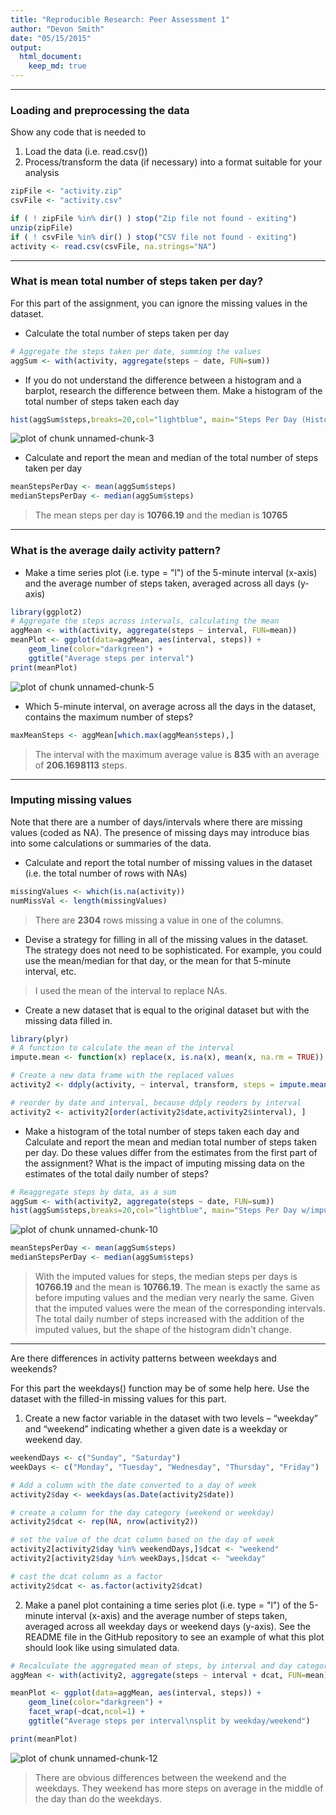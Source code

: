 ```yaml
---
title: "Reproducible Research: Peer Assessment 1"
author: "Devon Smith"
date: "05/15/2015"
output: 
  html_document:
    keep_md: true
---
```


***

### Loading and preprocessing the data  
Show any code that is needed to

1. Load the data (i.e. read.csv())
2. Process/transform the data (if necessary) into a format suitable for your analysis


```r
zipFile <- "activity.zip"
csvFile <- "activity.csv"

if ( ! zipFile %in% dir() ) stop("Zip file not found - exiting")
unzip(zipFile)
if ( ! csvFile %in% dir() ) stop("CSV file not found - exiting")
activity <- read.csv(csvFile, na.strings="NA")
```

***
### What is mean total number of steps taken per day?

For this part of the assignment, you can ignore the missing values in the dataset.

- Calculate the total number of steps taken per day

```r
# Aggregate the steps taken per date, summing the values
aggSum <- with(activity, aggregate(steps ~ date, FUN=sum))
```

- If you do not understand the difference between a histogram and a barplot, research the difference between them. Make a histogram of the total number of steps taken each day

```r
hist(aggSum$steps,breaks=20,col="lightblue", main="Steps Per Day (Histogram)",xlab="Steps")
```

![plot of chunk unnamed-chunk-3](figure/unnamed-chunk-3-1.png) 

- Calculate and report the mean and median of the total number of steps taken per day

```r
meanStepsPerDay <- mean(aggSum$steps)
medianStepsPerDay <- median(aggSum$steps)
```

> The mean steps per day is **10766.19** and the
> median is **10765** 


***
### What is the average daily activity pattern?

- Make a time series plot (i.e. type = "l") of the 5-minute interval (x-axis) and the average number of steps taken, averaged across all days (y-axis)

```r
library(ggplot2)
# Aggregate the steps across intervals, calculating the mean
aggMean <- with(activity, aggregate(steps ~ interval, FUN=mean))
meanPlot <- ggplot(data=aggMean, aes(interval, steps)) +
    geom_line(color="darkgreen") +
    ggtitle("Average steps per interval")
print(meanPlot)
```

![plot of chunk unnamed-chunk-5](figure/unnamed-chunk-5-1.png) 

- Which 5-minute interval, on average across all the days in the dataset, contains the maximum number of steps?

```r
maxMeanSteps <- aggMean[which.max(aggMean$steps),]
```

> The interval with the maximum average value is **835**
> with an average of **206.1698113** steps.

***
### Imputing missing values

Note that there are a number of days/intervals where there are missing values (coded as NA). The presence of missing days may introduce bias into some calculations or summaries of the data.

- Calculate and report the total number of missing values in the dataset (i.e. the total number of rows with NAs)

```r
missingValues <- which(is.na(activity))
numMissVal <- length(missingValues)
```
> There are **2304** rows missing a value in one of the columns.

- Devise a strategy for filling in all of the missing values in the dataset. The strategy does not need to be sophisticated. For example, you could use the mean/median for that day, or the mean for that 5-minute interval, etc.

> I used the mean of the interval to replace NAs.


- Create a new dataset that is equal to the original dataset but with the missing data filled in.


```r
library(plyr)
# A function to calculate the mean of the interval
impute.mean <- function(x) replace(x, is.na(x), mean(x, na.rm = TRUE))

# Create a new data frame with the replaced values
activity2 <- ddply(activity, ~ interval, transform, steps = impute.mean(steps))

# reorder by date and interval, because ddply reoders by interval
activity2 <- activity2[order(activity2$date,activity2$interval), ] 
```

- Make a histogram of the total number of steps taken each day and Calculate and report the mean and median total number of steps taken per day. Do these values differ from the estimates from the first part of the assignment? What is the impact of imputing missing data on the estimates of the total daily number of steps?

```r
# Reaggregate steps by data, as a sum
aggSum <- with(activity2, aggregate(steps ~ date, FUN=sum))
hist(aggSum$steps,breaks=20,col="lightblue", main="Steps Per Day w/imputed values (Histogram)",xlab="Steps")
```

![plot of chunk unnamed-chunk-10](figure/unnamed-chunk-10-1.png) 

```r
meanStepsPerDay <- mean(aggSum$steps)
medianStepsPerDay <- median(aggSum$steps)
```


> With the imputed values for steps, the median steps per days is
> **10766.19** and the mean is
> **10766.19**. The mean is exactly the same as before
> imputing values and the median very nearly the same. Given that the imputed
> values were the mean of the corresponding intervals. The total daily number of
> steps increased with the addition of the imputed values, but the shape of the
> histogram didn't change.



***
Are there differences in activity patterns between weekdays and weekends?

For this part the weekdays() function may be of some help here. Use the dataset with the filled-in missing values for this part.

1. Create a new factor variable in the dataset with two levels – “weekday” and “weekend” indicating whether a given date is a weekday or weekend day.


```r
weekendDays <- c("Sunday", "Saturday")
weekDays <- c("Monday", "Tuesday", "Wednesday", "Thursday", "Friday")

# Add a column with the date converted to a day of week
activity2$day <- weekdays(as.Date(activity2$date))

# create a column for the day category (weekend or weekday)
activity2$dcat <- rep(NA, nrow(activity2))

# set the value of the dcat column based on the day of week
activity2[activity2$day %in% weekendDays,]$dcat <- "weekend"
activity2[activity2$day %in% weekDays,]$dcat <- "weekday"

# cast the dcat column as a factor
activity2$dcat <- as.factor(activity2$dcat)
```

2. Make a panel plot containing a time series plot (i.e. type = "l") of the 5-minute interval (x-axis) and the average number of steps taken, averaged across all weekday days or weekend days (y-axis). See the README file in the GitHub repository to see an example of what this plot should look like using simulated data.


```r
# Recalculate the aggregated mean of steps, by interval and day category
aggMean <- with(activity2, aggregate(steps ~ interval + dcat, FUN=mean))

meanPlot <- ggplot(data=aggMean, aes(interval, steps)) +
    geom_line(color="darkgreen") +
    facet_wrap(~dcat,ncol=1) +
    ggtitle("Average steps per interval\nsplit by weekday/weekend")

print(meanPlot)
```

![plot of chunk unnamed-chunk-12](figure/unnamed-chunk-12-1.png) 

> There are obvious differences between the weekend and the weekdays.
> They weekend has more steps on average in the middle of the day than do the
> weekdays.

